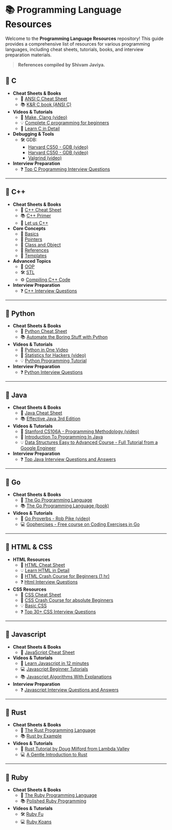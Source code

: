 # 📚 Programming Language Resources

Welcome to the **Programming Language Resources** repository! This guide provides a comprehensive list of resources for various programming languages, including cheat sheets, tutorials, books, and interview preparation materials.

> **References compiled by Shivam Javiya.**

## 🌟 C

- **Cheat Sheets & Books**
  - 📄 [ANSI C Cheat Sheet](https://github.com/jwasham/coding-interview-university/blob/main/extras/cheat%20sheets/C%20Reference%20Card%20(ANSI)%202.2.pdf)
  - 📚 [K&R C book (ANSI C)](https://www.amazon.com/Programming-Language-2nd-Brian-Kernighan/dp/0131103628)
- **Videos & Tutorials**
  - 🎥 [Make, Clang (video)](https://www.youtube.com/watch?v=U3zCxnj2w8M)
  - 💡 [Complete C programming for beginners](https://youtu.be/KJgsSFOSQv0)
  - 📘 [Learn C in Detail](https://www.scaler.com/topics/c/)
- **Debugging & Tools**
  - 🛠️ GDB:
    - [Harvard CS50 - GDB (video)](https://www.youtube.com/watch?v=USPvePv1uzE)
    - [Harvard CS50 - GDB (video)](https://www.youtube.com/watch?v=y5JmQItfFck)
    - [Valgrind (video)](https://www.youtube.com/watch?v=fvTsFjDuag8)
- **Interview Preparation**
  - ❓ [Top C Programming Interview Questions](https://www.interviewbit.com/c-interview-questions)

---

## 🌟 C++

- **Cheat Sheets & Books**
  - 📄 [C++ Cheat Sheet](https://github.com/jwasham/coding-interview-university/blob/main/extras/cheat%20sheets/Cpp_reference.pdf)
  - 📚 [C++ Primer](https://books.google.co.in/books/about/C++_Primer.html?id=J1HMLyxqJfgC&redir_esc=y)
  - 📖 [Let us C++](https://books.google.co.in/books/about/Let_Us_C++.html?id=6HrjAAAACAAJ)
- **Core Concepts**
  - 🚀 [Basics](https://www.tutorialspoint.com/cplusplus/cpp_basic_syntax.htm)
  - 🔗 [Pointers](https://www.cprogramming.com/tutorial/lesson6.html)
  - 🧩 [Class and Object](https://www.cprogramming.com/tutorial/lesson12.html)
  - 📌 [References](https://www.geeksforgeeks.org/references-in-c/)
  - 🎨 [Templates](https://www.cprogramming.com/tutorial/templates.html)
- **Advanced Topics**
  - 🧠 [OOP](https://www.geeksforgeeks.org/object-oriented-programming-in-cpp/)
  - 🛠️ [STL](https://www.hackerearth.com/practice/notes/standard-template-library/)
  - ⚙️ [Compiling C++ Code](https://www.youtube.com/watch?v=ZTu0kf-7h08)
- **Interview Preparation**
  - ❓ [C++ Interview Questions](https://www.interviewbit.com/cpp-interview-questions)

---

## 🌟 Python

- **Cheat Sheets & Books**
  - 📄 [Python Cheat Sheet](https://github.com/jwasham/coding-interview-university/blob/main/extras/cheat%20sheets/python-cheat-sheet-v1.pdf)
  - 📚 [Automate the Boring Stuff with Python](https://automatetheboringstuff.com/)
- **Videos & Tutorials**
  - 🎥 [Python in One Video](https://www.youtube.com/watch?v=N4mEzFDjqtA)
  - 🎥 [Statistics for Hackers (video)](https://www.youtube.com/watch?v=Iq9DzN6mvYA)
  - 💡 [Python Programming Tutorial](https://www.scaler.com/topics/python/)
- **Interview Preparation**
  - ❓ [Python Interview Questions](https://www.interviewbit.com/python-interview-questions)

---

## 🌟 Java

- **Cheat Sheets & Books**
  - 📄 [Java Cheat Sheet](https://www.interviewbit.com/java-cheat-sheet)
  - 📚 [Effective Java 3rd Edition](https://www.amazon.com/Effective-Java-Joshua-Bloch-ebook/dp/B078H61SCH)
- **Videos & Tutorials**
  - 🎥 [Stanford CS106A - Programming Methodology (video)](https://see.stanford.edu/Course/CS106A)
  - 🚀 [Introduction To Programming In Java](http://introcs.cs.princeton.edu/java/home/)
  - 💡 [Data Structures Easy to Advanced Course - Full Tutorial from a Google Engineer](https://www.youtube.com/watch?v=RBSGKlAvoiM&t=1744s)
- **Interview Preparation**
  - ❓ [Top Java Interview Questions and Answers](https://www.interviewbit.com/java-interview-questions)

---

## 🌟 Go

- **Cheat Sheets & Books**
  - 📄 [The Go Programming Language](https://golang.org/)
  - 📚 [The Go Programming Language (book)](http://www.gopl.io/)
- **Videos & Tutorials**
  - 🎥 [Go Proverbs - Rob Pike (video)](https://www.youtube.com/watch?v=PAAkCSZUG1c)
  - 💻 [Gophercises - Free course on Coding Exercises in Go](https://gophercises.com)

---

## 🌟 HTML & CSS

- **HTML Resources**
  - 📄 [HTML Cheat Sheet](https://www.interviewbit.com/html-cheat-sheet)
  - 💡 [Learn HTML in Detail](https://www.scaler.com/topics/html/)
  - 🎥 [HTML Crash Course for Beginners (1 hr)](https://www.youtube.com/watch?v=UB1O30fR-EE)
  - ❓ [Html Interview Questions](https://www.interviewbit.com/html-interview-questions)
- **CSS Resources**
  - 📄 [CSS Cheat Sheet](https://www.interviewbit.com/css-cheat-sheet)
  - 🎥 [CSS Crash Course for absolute Beginners](https://www.youtube.com/watch?v=yfoY53QXEnI)
  - 💡 [Basic CSS](https://www.freecodecamp.org/learn/responsive-web-design/basic-css/)
  - ❓ [Top 30+ CSS Interview Questions](https://www.interviewbit.com/css-interview-questions)

---

## 🌟 Javascript

- **Cheat Sheets & Books**
  - 📄 [JavaScript Cheat Sheet](https://www.interviewbit.com/javascript-cheat-sheet)
- **Videos & Tutorials**
  - 🎥 [Learn Javascript in 12 minutes](https://www.youtube.com/watch?v=Ukg_U3CnJWI)
  - 💻 [Javascript Beginner Tutorials](https://www.youtube.com/playlist?list=PL41lfR-6DnOrwYi5d824q9-Y6z3JdSgQa)
  - 📚 [Javascript Algorithms With Explanations](https://github.com/trekhleb/javascript-algorithms)
- **Interview Preparation**
  - ❓ [Javascript Interview Questions and Answers](https://www.interviewbit.com/javascript-interview-questions)

---

## 🌟 Rust

- **Cheat Sheets & Books**
  - 📄 [The Rust Programming Language](https://doc.rust-lang.org/book/title-page.html)
  - 📚 [Rust by Example](https://doc.rust-lang.org/stable/rust-by-example/)
- **Videos & Tutorials**
  - 🎥 [Rust Tutorial by Doug Milford from Lambda Valley](https://www.youtube.com/playlist?list=PLLqEtX6ql2EyPAZ1M2_C0GgVd4A-_L4_5)
  - 💻 [A Gentle Introduction to Rust](https://stevedonovan.github.io/rust-gentle-intro/readme.html)

---

## 🌟 Ruby

- **Cheat Sheets & Books**
  - 📄 [The Ruby Programming Language](https://book4you.org/book/1219034/7c9a4b)
  - 📚 [Polished Ruby Programming](https://book4you.org/book/16678106/f61159)
- **Videos & Tutorials**
  - 🛠️ [Ruby Fu](https://rubyfu.net/)
  - 💻 [Ruby Koans](http://rubykoans.com/)

